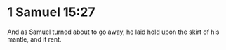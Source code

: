# 1 Samuel 15:27

And as Samuel turned about to go away, he laid hold upon the skirt of his mantle, and it rent.